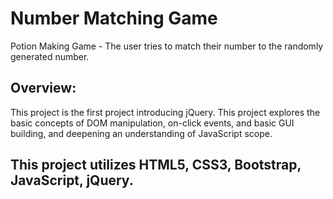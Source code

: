 # Number Matching Game
Potion Making Game - The user tries to match their number to the randomly generated number.

## Overview:
This project is the first project introducing jQuery. This project explores the basic concepts of DOM manipulation, on-click events, and basic GUI building, and deepening an understanding of JavaScript scope.

## This project utilizes HTML5, CSS3, Bootstrap, JavaScript, jQuery.
